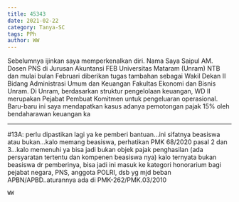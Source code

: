 ```yaml
---
title: 45343
date: 2021-02-22
category: Tanya-SC
tags: PPh
author: WW
---
```


Sebelumnya ijinkan saya memperkenalkan diri. Nama Saya Saipul AM. Dosen PNS di Jurusan Akuntansi FEB Universitas Mataram (Unram) NTB dan mulai bulan Februari diberikan tugas tambahan sebagai Wakil Dekan II Bidang Administrasi Umum dan Keuangan Fakultas Ekonomi dan Bisnis Unram. Di Unram, berdasarkan struktur pengelolaan keuangan, WD II merupakan Pejabat Pembuat Komitmen untuk pengeluaran operasional. Baru-baru ini saya mendapatkan kasus adanya pemotongan pajak 15% oleh bendaharawan keuangan ka

---

#13A: perlu dipastikan lagi ya ke pemberi bantuan...ini sifatnya beasiswa atau bukan...kalo memang beasiswa, perhatikan PMK 68/2020 pasal 2 dan 3...kalo memenuhi ya bisa jadi bukan objek pajak penghasilan (ada persyaratan tertentu dan kompenen beasiswa nya) kalo ternyata bukan beasiswa dr pemberinya, bisa jadi ini masuk ke kategori honorarium bagi pejabat negara, PNS, anggota POLRI, dsb yg mjd beban APBN/APBD..aturannya ada di PMK-262/PMK.03/2010

`WW`
